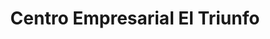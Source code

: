 ---
title: "Centro Empresarial El Triunfo"
url: /ciudad-guayana-puerto-ordaz/centro-empresarial-el-triunfo/
shop: centro comercial
---